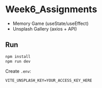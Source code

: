 # Week6_Assignments

- Memory Game (useState/useEffect)
- Unsplash Gallery (axios + API)

## Run
```bash
npm install
npm run dev
```
Create `.env`:
```
VITE_UNSPLASH_KEY=YOUR_ACCESS_KEY_HERE
```
